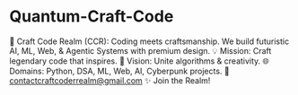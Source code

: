 # Quantum-Craft-Code
🚀 Craft Code Realm (CCR): Coding meets craftsmanship. We build futuristic AI, ML, Web, &amp; Agentic Systems with premium design. 💡 Mission: Craft legendary code that inspires. 🔮 Vision: Unite algorithms &amp; creativity. 🌐 Domains: Python, DSA, ML, Web, AI, Cyberpunk projects. 📩 contactcraftcoderrealm@gmail.com ✨ Join the Realm!